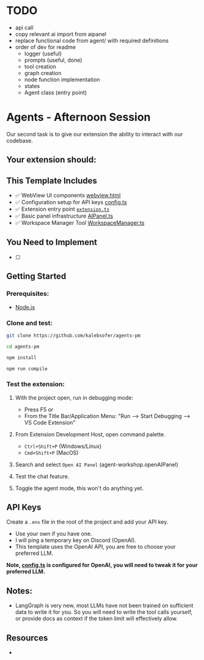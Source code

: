 # TODO 
- api call
- copy relevant ai import from aipanel
- replace functional code from agent/ with required definitions
- order of dev for readme
   - logger (useful)
   - prompts (useful, done)
   - tool creation
   - graph creation
   - node function implementation
   - states
   - Agent class (entry point)


# Agents - Afternoon Session


Our second task is to give our extension the ability to interact with our codebase.

Your extension should:
 -


## This Template Includes

- ✅ WebView UI components [webview.html](src/webview/webview.html)
- ✅ Configuration setup for API keys [config.ts](src/config.ts)
- ✅ Extension entry point [`extension.ts`](src/extension.ts)
- ✅ Basic panel infrastructure [AIPanel.ts](src/panels/AIPanel.ts)
- ✅ Workspace Manager Tool [WorkspaceManager.ts](src/tools/WorkspaceManager.ts)



## You Need to Implement

- [ ] 

## Getting Started

### Prerequisites:
- [Node.js](https://nodejs.org/en/download)

### Clone and test:
```bash
git clone https://github.com/kalebsofer/agents-pm

cd agents-pm

npm install

npm run compile
```
### Test the extension:
1. With the project open, run in debugging mode: 
    - Press F5 or
    - From the Title Bar/Application Menu: "Run --> Start Debugging --> VS Code Extension"
2. From Extension Development Host, open command palette. 
    - `Ctrl+Shift+P` (Windows/Linux)
    - `Cmd+Shift+P` (MacOS)
3. Search and select `Open AI Panel` (agent-workshop.openAIPanel)

4. Test the chat feature. 
5. Toggle the agent mode, this won't do anything yet.

## API Keys

Create a `.env` file in the root of the project and add your API key.

- Use your own if you have one. 
- I will ping a temporary key on Discord (OpenAI). 
- This template uses the OpenAI API, you are free to choose your preferred LLM.

**Note, [config.ts](src/config.ts) is configured for OpenAI, you will need to tweak it for your preferred LLM.**

## Notes:
- LangGraph is very new, most LLMs have not been trained on sufficient data to write it for you. So you will need to write the tool calls yourself, or provide docs as context if the token limit will effectively allow.



## Resources

- 